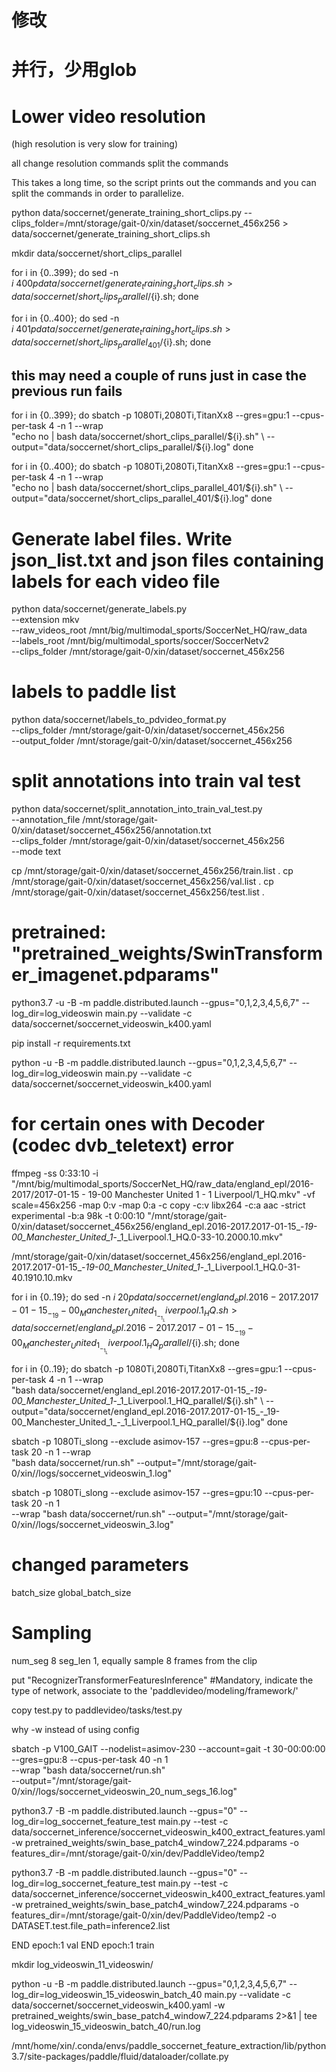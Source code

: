 # 修改
# 并行，少用glob

# Lower video resolution 

(high resolution is very slow for training)

all change resolution commands
split the commands

This takes a long time, so the script prints out the commands and you can split the commands in order to parallelize.

python data/soccernet/generate_training_short_clips.py --clips_folder=/mnt/storage/gait-0/xin/dataset/soccernet_456x256 > data/soccernet/generate_training_short_clips.sh

<!-- sed -n '0~5p' oldfile > newfile -->

mkdir data/soccernet/short_clips_parallel

for i in {0..399};
do
sed -n ${i}~400p data/soccernet/generate_training_short_clips.sh > data/soccernet/short_clips_parallel/${i}.sh;
done

for i in {0..400};
do
sed -n ${i}~401p data/soccernet/generate_training_short_clips.sh > data/soccernet/short_clips_parallel_401/${i}.sh;
done

## this may need a couple of runs just in case the previous run fails
for i in {0..399};
do
sbatch -p 1080Ti,2080Ti,TitanXx8  --gres=gpu:1 --cpus-per-task 4 -n 1 --wrap \
"echo no | bash data/soccernet/short_clips_parallel/${i}.sh" \
--output="data/soccernet/short_clips_parallel/${i}.log"
done

for i in {0..400};
do
sbatch -p 1080Ti,2080Ti,TitanXx8  --gres=gpu:1 --cpus-per-task 4 -n 1 --wrap \
"echo no | bash data/soccernet/short_clips_parallel_401/${i}.sh" \
--output="data/soccernet/short_clips_parallel_401/${i}.log"
done

# Generate label files. Write json_list.txt and json files containing labels for each video file
python data/soccernet/generate_labels.py \
--extension mkv \
--raw_videos_root /mnt/big/multimodal_sports/SoccerNet_HQ/raw_data \
--labels_root /mnt/big/multimodal_sports/soccer/SoccerNetv2 \
--clips_folder /mnt/storage/gait-0/xin/dataset/soccernet_456x256

# labels to paddle list

python data/soccernet/labels_to_pdvideo_format.py \
--clips_folder /mnt/storage/gait-0/xin/dataset/soccernet_456x256 \
--output_folder /mnt/storage/gait-0/xin/dataset/soccernet_456x256

# split annotations into train val test
python data/soccernet/split_annotation_into_train_val_test.py \
--annotation_file /mnt/storage/gait-0/xin/dataset/soccernet_456x256/annotation.txt \
--clips_folder /mnt/storage/gait-0/xin/dataset/soccernet_456x256 \
--mode text

cp /mnt/storage/gait-0/xin/dataset/soccernet_456x256/train.list .
cp /mnt/storage/gait-0/xin/dataset/soccernet_456x256/val.list .
cp /mnt/storage/gait-0/xin/dataset/soccernet_456x256/test.list .

# pretrained: "pretrained_weights/SwinTransformer_imagenet.pdparams" 

python3.7 -u -B -m paddle.distributed.launch --gpus="0,1,2,3,4,5,6,7"  --log_dir=log_videoswin main.py --validate -c data/soccernet/soccernet_videoswin_k400.yaml

pip install -r requirements.txt

python -u -B -m paddle.distributed.launch --gpus="0,1,2,3,4,5,6,7" --log_dir=log_videoswin main.py --validate -c data/soccernet/soccernet_videoswin_k400.yaml

# for certain ones with Decoder (codec dvb_teletext) error
ffmpeg -ss 0:33:10 -i "/mnt/big/multimodal_sports/SoccerNet_HQ/raw_data/england_epl/2016-2017/2017-01-15 - 19-00 Manchester United 1 - 1 Liverpool/1_HQ.mkv"                 -vf scale=456x256 -map 0:v -map 0:a -c copy  -c:v libx264 -c:a aac -strict experimental -b:a 98k                 -t 0:00:10 "/mnt/storage/gait-0/xin/dataset/soccernet_456x256/england_epl.2016-2017.2017-01-15_-_19-00_Manchester_United_1_-_1_Liverpool.1_HQ.0-33-10.2000.10.mkv"


/mnt/storage/gait-0/xin/dataset/soccernet_456x256/england_epl.2016-2017.2017-01-15_-_19-00_Manchester_United_1_-_1_Liverpool.1_HQ.0-31-40.1910.10.mkv


for i in {0..19};
do
sed -n ${i}~20p data/soccernet/england_epl.2016-2017.2017-01-15_-_19-00_Manchester_United_1_-_1_Liverpool.1_HQ.sh > data/soccernet/england_epl.2016-2017.2017-01-15_-_19-00_Manchester_United_1_-_1_Liverpool.1_HQ_parallel/${i}.sh;
done

for i in {0..19};
do
sbatch -p 1080Ti,2080Ti,TitanXx8  --gres=gpu:1 --cpus-per-task 4 -n 1 --wrap \
"bash data/soccernet/england_epl.2016-2017.2017-01-15_-_19-00_Manchester_United_1_-_1_Liverpool.1_HQ_parallel/${i}.sh" \
--output="data/soccernet/england_epl.2016-2017.2017-01-15_-_19-00_Manchester_United_1_-_1_Liverpool.1_HQ_parallel/${i}.log"
done


sbatch -p 1080Ti_slong --exclude asimov-157 --gres=gpu:8 --cpus-per-task 20 -n 1 --wrap \
"bash data/soccernet/run.sh" --output="/mnt/storage/gait-0/xin//logs/soccernet_videoswin_1.log"


sbatch -p 1080Ti_slong --exclude asimov-157 --gres=gpu:10 --cpus-per-task 20 -n 1 \
--wrap "bash data/soccernet/run.sh" --output="/mnt/storage/gait-0/xin//logs/soccernet_videoswin_3.log"

# changed parameters
batch_size
global_batch_size

# Sampling





num_seg 8 seg_len 1, equally sample 8 frames from the clip

put  "RecognizerTransformerFeaturesInference" #Mandatory, indicate the type of network, associate to the 'paddlevideo/modeling/framework/' 

copy test.py to paddlevideo/tasks/test.py


why -w instead of using config


sbatch -p V100_GAIT --nodelist=asimov-230 --account=gait -t 30-00:00:00 --gres=gpu:8 --cpus-per-task 40 -n 1  \
--wrap "bash data/soccernet/run.sh" \
--output="/mnt/storage/gait-0/xin//logs/soccernet_videoswin_20_num_segs_16.log"


python3.7 -B -m paddle.distributed.launch --gpus="0" --log_dir=log_soccernet_feature_test  main.py  --test -c data/soccernet_inference/soccernet_videoswin_k400_extract_features.yaml -w pretrained_weights/swin_base_patch4_window7_224.pdparams -o features_dir=/mnt/storage/gait-0/xin/dev/PaddleVideo/temp2



python3.7 -B -m paddle.distributed.launch --gpus="0" --log_dir=log_soccernet_feature_test  main.py  --test -c data/soccernet_inference/soccernet_videoswin_k400_extract_features.yaml -w pretrained_weights/swin_base_patch4_window7_224.pdparams -o features_dir=/mnt/storage/gait-0/xin/dev/PaddleVideo/temp2 -o DATASET.test.file_path=inference2.list


END epoch:1   val 
END epoch:1   train

mkdir log_videoswin_11_videoswin/

python -u -B -m paddle.distributed.launch --gpus="0,1,2,3,4,5,6,7" --log_dir=log_videoswin_15_videoswin_batch_40 main.py --validate -c data/soccernet/soccernet_videoswin_k400.yaml -w pretrained_weights/swin_base_patch4_window7_224.pdparams 2>&1 | tee log_videoswin_15_videoswin_batch_40/run.log



/mnt/home/xin/.conda/envs/paddle_soccernet_feature_extraction/lib/python3.7/site-packages/paddle/fluid/dataloader/collate.py

